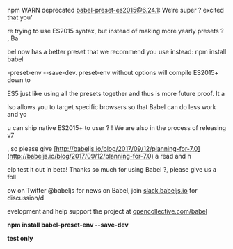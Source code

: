 npm WARN deprecated babel-preset-es2015@6.24.1: We’re super ? excited that you’

re trying to use ES2015 syntax, but instead of making more yearly presets ? , Ba

bel now has a better preset that we recommend you use instead: npm install babel

-preset-env --save-dev. preset-env without options will compile ES2015+ down to

ES5 just like using all the presets together and thus is more future proof. It a

lso allows you to target specific browsers so that Babel can do less work and yo

u can ship native ES2015+ to user ? ! We are also in the process of releasing v7

, so please give [http://babeljs.io/blog/2017/09/12/planning-for-7.0](http://babeljs.io/blog/2017/09/12/planning-for-7.0) a read and h

elp test it out in beta! Thanks so much for using Babel ?, please give us a foll

ow on Twitter @babeljs for news on Babel, join [slack.babeljs.io](http://slack.babeljs.io) for discussion/d

evelopment and help support the project at [opencollective.com/babel](http://opencollective.com/babel)

**npm install babel-preset-env --save-dev**

**test only**
